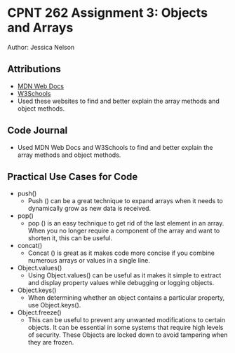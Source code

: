# CPNT 262 Assignment 3: Objects and Arrays
Author: Jessica Nelson

## Attributions
- [MDN Web Docs](https://developer.mozilla.org/en-US/)
- [W3Schools](https://www.w3schools.com/)
- Used these websites to find and better explain the array methods and object methods.

## Code Journal
- Used MDN Web Docs and W3Schools to find and better explain the array methods and object methods.

## Practical Use Cases for Code
- push()
  - Push () can be a great technique to expand arrays when it needs to dynamically grow as new data is received.
- pop()
  - pop () is an easy technique to get rid of the last element in an array. When you no longer require a component of the array and want to shorten it, this can be useful.
- concat() 
  - Concat () is great as it makes code more concise if you combine numerous arrays or values in a single line.
- Object.values()
  - Using Object.values() can be useful as it makes it simple to extract and display property values while debugging or logging objects.
- Object.keys()
  - When determining whether an object contains a particular property, use Object.keys().
- Object.freeze()
  - This can be useful to prevent any unwanted modifications to certain objects. It can be essential in some systems that require high levels of security. These Objects are locked down to avoid tampering when they are frozen.